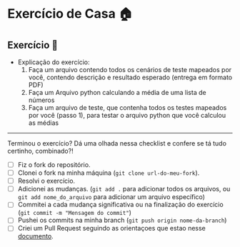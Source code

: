 # Exercício de Casa 🏠 

## Exercício :bug:
- Explicação do exercício:
   1. Faça um arquivo contendo todos os cenários de teste mapeados por você, contendo descrição e resultado esperado (entrega em formato PDF)
   2. Faça um Arquivo python calculando a média de uma lista de números
   3. Faça um arquivo de teste, que contenha todos os testes mapeados por você (passo 1), para testar o arquivo python que você calculou as médias

---

Terminou o exercício? Dá uma olhada nessa checklist e confere se tá tudo certinho, combinado?!

- [ ] Fiz o fork do repositório.
- [ ] Clonei o fork na minha máquina (`git clone url-do-meu-fork`).
- [ ] Resolvi o exercício.
- [ ] Adicionei as mudanças. (`git add .` para adicionar todos os arquivos, ou `git add nome_do_arquivo` para adicionar um arquivo específico)
- [ ] Commitei a cada mudança significativa ou na finalização do exercício (`git commit -m "Mensagem do commit"`)
- [ ] Pushei os commits na minha branch (`git push origin nome-da-branch`)
- [ ] Criei um Pull Request seguindo as orientaçoes que estao nesse [documento](https://github.com/mflilian/repo-example/blob/main/exercicios/para-casa/instrucoes-pull-request.md).
